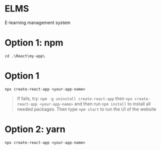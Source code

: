 # ELMS
E-learning management system

# Option 1: npm
`cd .\React\my-app\`
# Option 1
`npx create-react-app <your-app-name>`
> If fails, try: `npm -g uninstall create-react-app` then `npx create-react-app <your-app-name>`
and then run
`npm install`
to install all needed packages.
Then type `npm start` to run the UI of the website

# Option 2: yarn
`npx create-react-app <your-app-name>`
